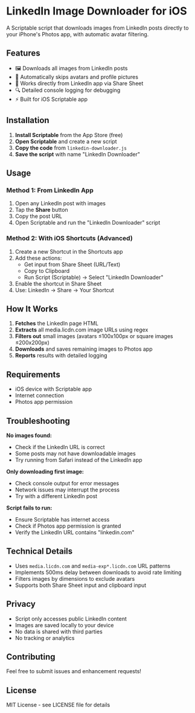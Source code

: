 # LinkedIn Image Downloader for iOS

A Scriptable script that downloads images from LinkedIn posts directly to your iPhone's Photos app, with automatic avatar filtering.

## Features

- 🖼️ Downloads all images from LinkedIn posts
- 🚫 Automatically skips avatars and profile pictures
- 📱 Works directly from LinkedIn app via Share Sheet
- 🔍 Detailed console logging for debugging
- ⚡ Built for iOS Scriptable app

## Installation

1. **Install Scriptable** from the App Store (free)
2. **Open Scriptable** and create a new script
3. **Copy the code** from `linkedin-downloader.js`
4. **Save the script** with name "LinkedIn Downloader"

## Usage

### Method 1: From LinkedIn App
1. Open any LinkedIn post with images
2. Tap the **Share** button
3. Copy the post URL
4. Open Scriptable and run the "LinkedIn Downloader" script

### Method 2: With iOS Shortcuts (Advanced)
1. Create a new Shortcut in the Shortcuts app
2. Add these actions:
   - Get input from Share Sheet (URL/Text)
   - Copy to Clipboard
   - Run Script (Scriptable) → Select "LinkedIn Downloader"
3. Enable the shortcut in Share Sheet
4. Use: LinkedIn → Share → Your Shortcut

## How It Works

1. **Fetches** the LinkedIn page HTML
2. **Extracts** all media.licdn.com image URLs using regex
3. **Filters out** small images (avatars ≤100x100px or square images ≤200x200px)
4. **Downloads** and saves remaining images to Photos app
5. **Reports** results with detailed logging

## Requirements

- iOS device with Scriptable app
- Internet connection
- Photos app permission

## Troubleshooting

**No images found:**
- Check if the LinkedIn URL is correct
- Some posts may not have downloadable images
- Try running from Safari instead of the LinkedIn app

**Only downloading first image:**
- Check console output for error messages
- Network issues may interrupt the process
- Try with a different LinkedIn post

**Script fails to run:**
- Ensure Scriptable has internet access
- Check if Photos app permission is granted
- Verify the LinkedIn URL contains "linkedin.com"

## Technical Details

- Uses `media.licdn.com` and `media-exp*.licdn.com` URL patterns
- Implements 500ms delay between downloads to avoid rate limiting
- Filters images by dimensions to exclude avatars
- Supports both Share Sheet input and clipboard input

## Privacy

- Script only accesses public LinkedIn content
- Images are saved locally to your device
- No data is shared with third parties
- No tracking or analytics

## Contributing

Feel free to submit issues and enhancement requests!

## License

MIT License - see LICENSE file for details